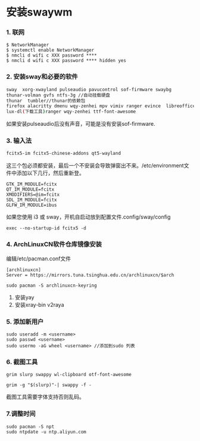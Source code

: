 # 安装swaywm
### 1. 联网

```shell
$ NetworkManager
$ systemctl enable NetworkManager
$ nmcli d wifi c XXX password ****
$ nmcli d wifi c XXX password **** hidden yes
```

### 2. 安装sway和必要的软件

```bash
sway  xorg-xwayland pulseaudio pavucontrol sof-firmware swaybg
thunar-volman gvfs ntfs-3g //自动挂载硬盘
thunar  tumbler//thunar的依赖包
firefox alacritty dmenu wqy-zenhei mpv vimiv ranger evince  libreoffice fbreader
lux-dl(下载工具)ranger wqy-zenhei ttf-font-awesome
```

如果安装pulseaudio后没有声音，可能是没有安装sof-firmware.

### 3. 输入法

```bash
fcitx5-im fcitx5-chinese-addons qt5-wayland
```

这三个包必须都安装，最后一个不安装会导致弹窗出不来。/etc/environment文件中添加以下几行，然后重新登。

```
GTK_IM_MODULE=fcitx
QT_IM_MODULE=fcitx
XMODIFIERS=@im=fcitx
SDL_IM_MODULE=fcitx
GLFW_IM_MODULE=ibus
```

如果您使用 i3 或 sway，开机自启动放到配置文件.config/sway/config

```
exec --no-startup-id fcitx5 -d
```

### 4. ArchLinuxCN软件仓库镜像安装

编辑/etc/pacman.conf文件

```
[archlinuxcn]
Server = https://mirrors.tuna.tsinghua.edu.cn/archlinuxcn/$arch
```

```
sudo pacman -S archlinuxcn-keyring
```

1. 安装yay
2. 安装xray-bin v2raya

### 5. 添加新用户

```
sudo useradd -m <username>
sudo passwd <username>
sudo usermo -aG wheel <username> //添加到sudo 列表
```

### 6. 截图工具

```
grim slurp swappy wl-clipboard otf-font-awesome
```

```
grim -g "$(slurp)"-| swappy -f -
```

截图工具需要字体支持否则乱码。

### 7.调整时间

```
sudo pacman -S npt
sudo ntpdate -u ntp.aliyun.com
```

